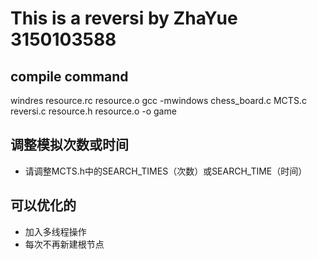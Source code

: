 # This is a reversi by ZhaYue 3150103588

## compile command
windres resource.rc resource.o
gcc -mwindows chess_board.c MCTS.c reversi.c  resource.h  resource.o -o game

## 调整模拟次数或时间
- 请调整MCTS.h中的SEARCH_TIMES（次数）或SEARCH_TIME（时间）

## 可以优化的
- 加入多线程操作
- 每次不再新建根节点